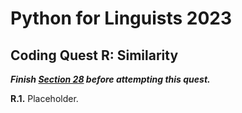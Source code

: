 # Python for Linguists 2023

## Coding Quest R: Similarity

**_Finish [Section 28](../exercises/28_advanced_text_processing.md) before attempting this quest._**



**R.1.** Placeholder.



